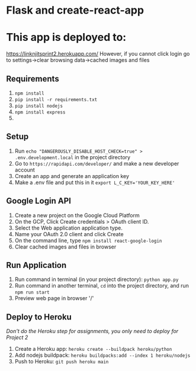 # Flask and create-react-app
# This app is deployed to:
https://linknjitsprint2.herokuapp.com/
However, if you cannot click login go to settings->clear browsing data->cached images and files


## Requirements
1. `npm install`
2. `pip install -r requirements.txt`
3. `pip install nodejs`
4. `npm install express`
5. 


## Setup
1. Run `echo "DANGEROUSLY_DISABLE_HOST_CHECK=true" > .env.development.local` in the project directory
2. Go to `https://rapidapi.com/developer/` and make a new developer account
3. Create an app and generate an application key
4. Make a .env file and put this in it `export L_C_KEY='YOUR_KEY_HERE'`

## Google Login API
1. Create a new project on the Google Cloud Platform
2. On the GCP, Click Create credentials > OAuth client ID.
3. Select the Web application application type.
4. Name your OAuth 2.0 client and click Create
5. On the command line, type `npm install react-google-login`
6. Clear cached images and files in browser

## Run Application
1. Run command in terminal (in your project directory): `python app.py`
2. Run command in another terminal, `cd` into the project directory, and run `npm run start`
3. Preview web page in browser '/'

## Deploy to Heroku
*Don't do the Heroku step for assignments, you only need to deploy for Project 2*
1. Create a Heroku app: `heroku create --buildpack heroku/python`
2. Add nodejs buildpack: `heroku buildpacks:add --index 1 heroku/nodejs`
3. Push to Heroku: `git push heroku main`

